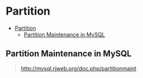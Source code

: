 # Partition

- [Partition](#partition)
  - [Partition Maintenance in MySQL](#partition-maintenance-in-mysql)

## Partition Maintenance in MySQL

> <http://mysql.rjweb.org/doc.php/partitionmaint>
